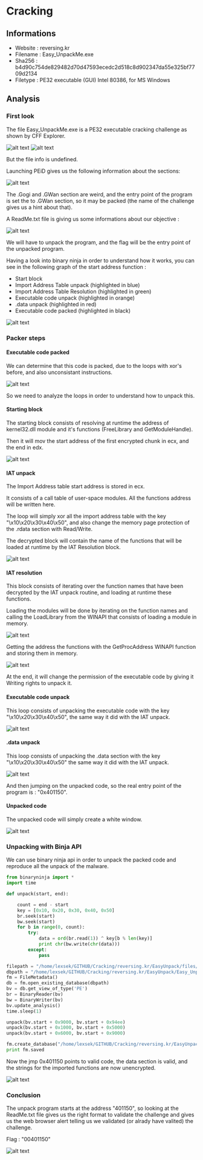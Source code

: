 # Cracking

## Informations

- Website  : reversing.kr 
- Filename : Easy_UnpackMe.exe 
- Sha256   : b4d90c754de829482d70d47593ecedc2d518c8d902347da55e325bf7709d2134 
- Filetype : PE32 executable (GUI) Intel 80386, for MS Windows

## Analysis

### First look

The file Easy_UnpackMe.exe is a PE32 executable cracking challenge as shown by CFF Explorer.

![alt text](images/image1.png)
![alt text](images/image2.png)

But the file info is undefined.

Launching PEiD gives us the following information about the sections:

![alt text](images/image3.png)

The .Gogi and .GWan section are weird, and the entry point of the program is set the to .GWan section, so it may be packed (the name of the challenge gives us a hint about that).

A ReadMe.txt file is giving us some informations about our objective :

![alt text](images/image4.png)

We will have to unpack the program, and the flag will be the entry point of the unpacked program.

Having a look into binary ninja in order to understand how it works, you can see in the following graph of the start address function :
- Start block
- Import Address Table unpack (highlighted in blue)
- Import Address Table Resolution (highlighted in green)
- Executable code unpack (highlighted in orange)
- .data unpack (highlighted in red)
- Executable code packed (highlighted in black)

![alt text](images/image0.png)

### Packer steps

#### Executable code packed

We can determine that this code is packed, due to the loops with xor's before, and also unconsistant instructions.

![alt text](images/image11.png)

So we need to analyze the loops in order to understand how to unpack this.

#### Starting block

The starting block consists of resolving at runtime the address of kernel32.dll module and it's functions (FreeLibrary and GetModuleHandle).

Then it will mov the start address of the first encrypted chunk in ecx, and the end in edx.

![alt text](images/image5.png)

#### IAT unpack

The Import Address table start address is stored in ecx.

It consists of a call table of user-space modules. All the functions address will be written here.

The loop will simply xor all the import address table with the key "\x10\x20\x30\x40\x50", and also change the memory page protection of the .rdata section with Read/Write.

The decrypted block will contain the name of the functions that will be loaded at runtime by the IAT Resolution block.

![alt text](images/image6.png)

#### IAT resolution

This block consists of iterating over the function names that have been decrypted by the IAT unpack routine, and loading at runtime these functions.

Loading the modules will be done by iterating on the function names and calling the LoadLibrary from the WINAPI that consists of loading a module in memory.

![alt text](images/image7.png)

Getting the address the functions with the GetProcAddress WINAPI function and storing them in memory.

![alt text](images/image8.png)

At the end, it will change the permission of the executable code by giving it Writing rights to unpack it.

#### Executable code unpack

This loop consists of unpacking the executable code with the key "\x10\x20\x30\x40\x50", the same way it did with the IAT unpack.

![alt text](images/image9.png)

#### .data unpack

This loop consists of unpacking the .data section with the key "\x10\x20\x30\x40\x50" the same way it did with the IAT unpack.

![alt text](images/image10.png)

And then jumping on the unpacked code, so the real entry point of the program is : "0x401150".

#### Unpacked code

The unpacked code will simply create a white window.

![alt text](images/image12.png)

### Unpacking with Binja API

We can use binary ninja api in order to unpack the packed code and reproduce all the unpack of the malware.

```python
from binaryninja import *
import time

def unpack(start, end):

    count = end - start
    key = [0x10, 0x20, 0x30, 0x40, 0x50]
    br.seek(start)
    bw.seek(start)
    for b in range(0, count):
        try:
            data = ord(br.read(1)) ^ key[b % len(key)]
            print chr(bw.write(chr(data)))
        except:
            pass

filepath = "/home/lexsek/GITHUB/Cracking/reversing.kr/EasyUnpack/files/Easy_UnpackMe.exe"
dbpath = "/home/lexsek/GITHUB/Cracking/reversing.kr/EasyUnpack/Easy_UnpackMe.bndb"
fm = FileMetadata()
db = fm.open_existing_database(dbpath)
bv = db.get_view_of_type('PE')
br = BinaryReader(bv)
bw = BinaryWriter(bv)
bv.update_analysis()
time.sleep(1)

unpack(bv.start + 0x9000, bv.start + 0x94ee)
unpack(bv.start + 0x1000, bv.start + 0x5000)
unpack(bv.start + 0x6000, bv.start + 0x9000)

fm.create_database("/home/lexsek/GITHUB/Cracking/reversing.kr/EasyUnpack/unpacked.bndb")
print fm.saved
```

Now the jmp 0x401150 points to valid code, the data section is valid, and the strings for the imported functions are now unencrypted.

![alt text](images/image14.png)

### Conclusion

The unpack program starts at the address "401150", so looking at the ReadMe.txt file gives us the right format to validate the challenge and gives us the web browser alert telling us we validated (or alrady have valited) the challenge.

Flag : "00401150"

![alt text](images/image13.png)